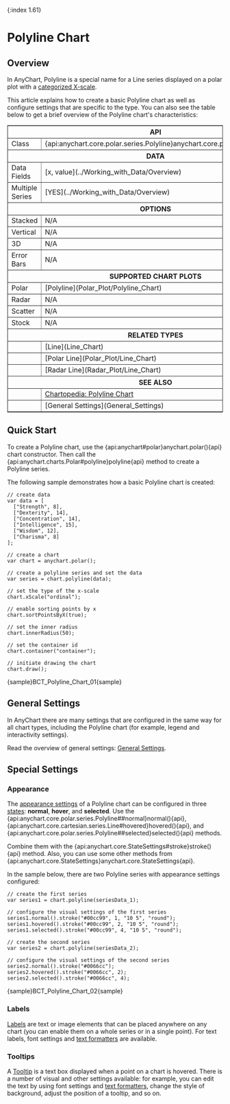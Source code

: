 {:index 1.61}
# Polyline Chart

## Overview

In AnyChart, Polyline is a special name for a Line series displayed on a polar plot with a [categorized X-scale](Polar_Plot/Overview#scales).

This article explains how to create a basic Polyline chart as well as configure settings that are specific to the type. You can also see the table below to get a brief overview of the Polyline chart's characteristics:

<table border="1" class="seriesTABLE">
<tr><th colspan=2>API</th></tr>
<tr><td>Class</td><td>{api:anychart.core.polar.series.Polyline}anychart.core.polar.series.Polyline{api}</td></tr>
<tr><th colspan=2>DATA</th></tr>
<tr><td>Data Fields</td><td>[x, value](../Working_with_Data/Overview)</td></tr>
<tr><td>Multiple Series</td><td>[YES](../Working_with_Data/Overview)</td></tr>
<tr><th colspan=2>OPTIONS</th></tr>
<tr><td>Stacked</td><td>N/A</td></tr>
<tr><td>Vertical</td><td>N/A</td></tr>
<tr><td>3D</td><td>N/A</td></tr>
<tr><td>Error Bars</td><td>N/A</td></tr>
<tr><th colspan=2>SUPPORTED CHART PLOTS</th></tr>
<tr><td>Polar</td><td>[Polyline](Polar_Plot/Polyline_Chart)</td></tr>
<tr><td>Radar</td><td>N/A</td></tr>
<tr><td>Scatter</td><td>N/A</td></tr>
<tr><td>Stock</td><td>N/A</td></tr>
<tr><th colspan=2>RELATED TYPES</th></tr>
<tr><td></td><td>[Line](Line_Chart)</td></tr>
<tr><td></td><td>[Polar Line](Polar_Plot/Line_Chart)</td></tr>
<tr><td></td><td>[Radar Line](Radar_Plot/Line_Chart)</td></tr>
<tr><th colspan=2>SEE ALSO</th></tr>
<tr><td></td><td><a href="https://www.anychart.com/chartopedia/chart-types/polyline-chart/" target="_blank">Chartopedia: Polyline Chart</a></td></tr>
<tr><td></td><td>[General Settings](General_Settings)</td></tr>
</table>

## Quick Start

To create a Polyline chart, use the {api:anychart#polar}anychart.polar(){api} chart constructor. Then call the {api:anychart.charts.Polar#polyline}polyline{api} method to create a Polyline series.

The following sample demonstrates how a basic Polyline chart is created:

```
// create data
var data = [
  ["Strength", 8],
  ["Dexterity", 14],
  ["Concentration", 14],
  ["Intelligence", 15],
  ["Wisdom", 12],
  ["Charisma", 8]
];

// create a chart
var chart = anychart.polar();

// create a polyline series and set the data
var series = chart.polyline(data);
    
// set the type of the x-scale
chart.xScale("ordinal");

// enable sorting points by x
chart.sortPointsByX(true);

// set the inner radius
chart.innerRadius(50);

// set the container id
chart.container("container");

// initiate drawing the chart
chart.draw();
```

{sample}BCT\_Polyline\_Chart\_01{sample}

## General Settings

In AnyChart there are many settings that are configured in the same way for all chart types, including the Polyline chart (for example, legend and interactivity settings).

Read the overview of general settings: [General Settings](General_Settings).

## Special Settings

### Appearance

The [appearance settings](../Appearance_Settings) of a Polyline chart can be configured in three [states](../Common_Settings/Interactivity/States): **normal**, **hover**, and **selected**. Use the {api:anychart.core.polar.series.Polyline##normal}normal(){api}, {api:anychart.core.cartesian.series.Line#hovered}hovered(){api}, and {api:anychart.core.polar.series.Polyline##selected}selected(){api} methods.

Combine them with the {api:anychart.core.StateSettings#stroke}stroke(){api} method. Also, you can use some other methods from {api:anychart.core.StateSettings}anychart.core.StateSettings{api}.

In the sample below, there are two Polyline series with appearance settings configured:

```
// create the first series
var series1 = chart.polyline(seriesData_1);

// configure the visual settings of the first series
series1.normal().stroke("#00cc99", 1, "10 5", "round");
series1.hovered().stroke("#00cc99", 2, "10 5", "round");
series1.selected().stroke("#00cc99", 4, "10 5", "round");

// create the second series
var series2 = chart.polyline(seriesData_2);

// configure the visual settings of the second series
series2.normal().stroke("#0066cc");
series2.hovered().stroke("#0066cc", 2);
series2.selected().stroke("#0066cc", 4);
```

{sample}BCT\_Polyline\_Chart\_02{sample}

### Labels

[Labels](../Common_Settings/Labels) are text or image elements that can be placed anywhere on any chart (you can enable them on a whole series or in a single point). For text labels, font settings and [text formatters](../Common_Settings/Text_Formatters) are available.

### Tooltips

A [Tooltip](../Common_Settings/Tooltip) is a text box displayed when a point on a chart is hovered. There is a number of visual and other settings available: for example, you can edit the text by using font settings and [text formatters](../Common_Settings/Text_Formatters), change the style of background, adjust the position of a tooltip, and so on.